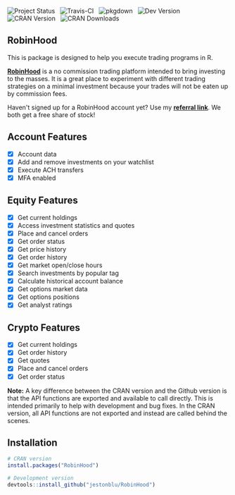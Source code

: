 ![Project Status](https://www.repostatus.org/badges/latest/active.svg) &nbsp;
![Travis-CI](https://travis-ci.org/JestonBlu/RobinHood.svg?branch=master) &nbsp;
![pkgdown](https://github.com/JestonBlu/RobinHood/workflows/pkgdown/badge.svg?branch=master) &nbsp;
![Dev Version](https://img.shields.io/badge/github-1.7.1-blue.svg) &nbsp;
![CRAN Version](http://www.r-pkg.org/badges/version/RobinHood?color=blue) &nbsp;
![CRAN Downloads](http://cranlogs.r-pkg.org/badges/grand-total/RobinHood) &nbsp;


## RobinHood
This is package is designed to help you execute trading programs in R.

**[RobinHood](https://robinhood.com)** is a no commission trading platform intended to bring investing to the masses. It is a great place to experiment with different trading strategies on a minimal investment because your trades will not be eaten up by commission fees.

Haven't signed up for a RobinHood account yet? Use my **[referral link](https://share.robinhood.com/josephb5278)**. We both get a free share of stock!


## Account Features
- [x] Account data
- [x] Add and remove investments on your watchlist
- [x] Execute ACH transfers
- [x] MFA enabled

## Equity Features
- [x] Get current holdings
- [x] Access investment statistics and quotes
- [x] Place and cancel orders
- [x] Get order status
- [x] Get price history
- [x] Get order history
- [x] Get market open/close hours
- [x] Search investments by popular tag
- [x] Calculate historical account balance
- [x] Get options market data
- [x] Get options positions
- [x] Get analyst ratings

## Crypto Features
- [x] Get current holdings
- [x] Get order history
- [x] Get quotes
- [x] Place and cancel orders
- [x] Get order status

**Note:** A key difference between the CRAN version and the Github version is that the API functions are exported and available to call directly. This is intended primarily to help with development and bug fixes. In the CRAN version, all API functions are not exported and instead are called behind the scenes.


## Installation
```r
# CRAN version
install.packages("RobinHood")

# Development version
devtools::install_github("jestonblu/RobinHood")
```
